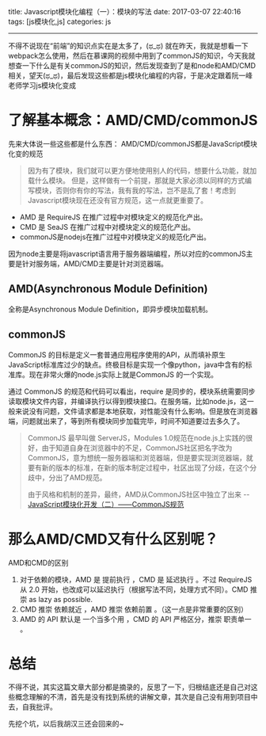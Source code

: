 
title: Javascript模块化编程（一）：模块的写法
date: 2017-03-07 22:40:16
tags: [js模块化,js]
categories: js

---
不得不说现在“前端”的知识点实在是太多了，(ಥ_ಥ)
就在昨天，我就是想看一下webpack怎么使用，然后在慕课网的视频中用到了commonJS的知识，今天我就想查一下什么是有关commonJS的知识，然后发现查到了是和node和AMD/CMD相关，望天(ಥ_ಥ)，最后发现这些都是js模块化编程的内容，于是决定跟着阮一峰老师学习js模块化变成

<!--more-->

# 了解基本概念：AMD/CMD/commonJS
先来大体说一些这些都是什么东西：
AMD/CMD/commonJS都是JavaScript模块化变的规范


> 因为有了模块，我们就可以更方便地使用别人的代码，想要什么功能，就加载什么模块。
但是，这样做有一个前提，那就是大家必须以同样的方式编写模块，否则你有你的写法，我有我的写法，岂不是乱了套！考虑到Javascript模块现在还没有官方规范，这一点就更重要了。



- AMD 是 RequireJS 在推广过程中对模块定义的规范化产出。
- CMD 是 SeaJS 在推广过程中对模块定义的规范化产出。
- commonJS是nodejs在推广过程中对模块定义的规范化产出。

因为node主要是将javascript语言用于服务器端编程，所以对应的commonJS主要是针对服务端，AMD/CMD主要是针对浏览器端。

## AMD(Asynchronous Module Definition)
全称是Asynchronous Module Definition，即异步模块加载机制。

## commonJS
CommonJS 的目标是定义一套普通应用程序使用的API，从而填补原生JavaScript标准库过少的缺点。终极目标是实现一个像python，java中含有的标准库。现在非常火爆的node.js实际上就是CommonJS 的一个实现。

通过 CommonJS 的规范和代码可以看出，require 是同步的，模块系统需要同步读取模块文件内容，并编译执行以得到模块接口。在服务端，比如node.js，这一般来说没有问题，文件请求都是本地获取，对性能没有什么影响。但是放在浏览器端，问题就出来了，等到所有模块同步加载完毕，时间不知道要过去多久了。
> CommonJS 最早叫做 ServerJS，Modules 1.0规范在node.js上实践的很好，由于知道自身在浏览器中的不足，CommonJS社区把名字改为CommonJS，意为想统一服务器端和浏览器端，但是要实现浏览器端，就要有新的版本的标准，在新的版本制定过程中，社区出现了分歧，在这个分歧中，分出了AMD规范。
> 
> 由于风格和机制的差异，最终，AMD从CommonJS社区中独立了出来
--[JavaScript模块化开发（二）——CommonJS规范](http://www.feeldesignstudio.com/2013/09/javascript-module-pattern-commonjs/?utm_source=caibaojian.com)


# 那么AMD/CMD又有什么区别呢？
AMD和CMD的区别 
1. 对于依赖的模块，AMD 是 提前执行 ，CMD 是 延迟执行 。不过 RequireJS 从 2.0 开始，也改成可以延迟执行（根据写法不同，处理方式不同）。CMD 推崇 as lazy as possible. 
2. CMD 推崇 依赖就近 ，AMD 推崇 依赖前置 。（这一点是非常重要的区别） 
3. AMD 的 API 默认是 一个当多个用 ，CMD 的 API 严格区分，推崇 职责单一 。


# 总结
不得不说，其实这篇文章大部分都是摘录的，反思了一下，归根结底还是自己对这些概念理解的不清，首先是没有找到系统的讲解文章，其次是自己没有用到项目中去，自我批评。

先挖个坑，以后我胡汉三还会回来的~